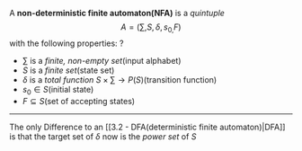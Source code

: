A **non-deterministic finite automaton(NFA)** is a *quintuple* 
$$A=(\sum\limits, S, \delta, s_{0,}F)$$
with the following properties: ?
- $\sum\limits$ is a *finite, non-empty set*(input alphabet)
- $S$ is a *finite set*(state set)
- $\delta$ is a *total function* $S \times \sum\limits \rightarrow P(S)$(transition function)
- $s_{0}\in S$(initial state)
- $F \subseteq S$(set of accepting states)
---
The only Difference to an [[3.2 - DFA(deterministic finite automaton)|DFA]] is that the target set of $\delta$ now is the *power set* of $S$